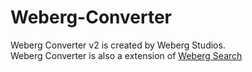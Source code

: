 # Weberg-Converter
Weberg Converter v2 is created by Weberg Studios.<br>
Weberg Converter is also a extension of <a href="https://webergstudios.github.io/webergsearch">Weberg Search</a>
